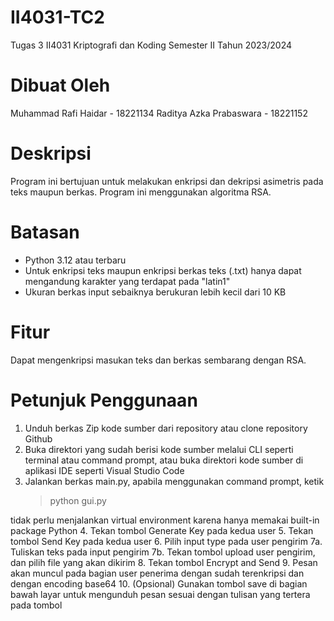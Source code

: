# II4031-TC2
 Tugas 3 II4031 Kriptografi dan Koding Semester II Tahun 2023/2024
 # Dibuat Oleh
 Muhammad Rafi Haidar - 18221134
 Raditya Azka Prabaswara - 18221152
# Deskripsi
Program ini bertujuan untuk melakukan enkripsi dan dekripsi asimetris pada teks maupun berkas. Program ini menggunakan algoritma RSA.
# Batasan
- Python 3.12 atau terbaru
- Untuk enkripsi teks maupun enkripsi berkas teks (.txt) hanya dapat mengandung karakter yang terdapat pada "latin1"
- Ukuran berkas input sebaiknya berukuran lebih kecil dari 10 KB
# Fitur
Dapat mengenkripsi masukan teks dan berkas sembarang dengan RSA.
# Petunjuk Penggunaan
1. Unduh berkas Zip kode sumber dari repository atau clone repository Github
2. Buka direktori yang sudah berisi kode sumber melalui CLI seperti terminal atau command prompt, atau buka direktori kode sumber di aplikasi IDE seperti Visual Studio Code
3. Jalankan berkas main.py, apabila menggunakan command prompt, ketik
   > python gui.py
   > 
tidak perlu menjalankan virtual environment karena hanya memakai built-in package Python
4. Tekan tombol Generate Key pada kedua user
5. Tekan tombol Send Key pada kedua user
6. Pilih input type pada user pengirim
7a. Tuliskan teks pada input pengirim
7b. Tekan tombol upload user pengirim, dan pilih file yang akan dikirim
8. Tekan tombol Encrypt and Send
9. Pesan akan muncul pada bagian user penerima dengan sudah terenkripsi dan dengan encoding base64
10. (Opsional) Gunakan tombol save di bagian bawah layar untuk mengunduh pesan sesuai dengan tulisan yang tertera pada tombol
